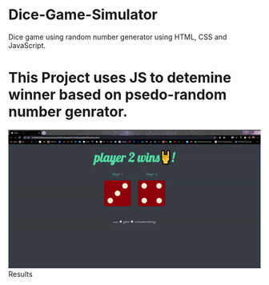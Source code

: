 # Dice-Game-Simulator
Dice game using random number generator using HTML, CSS and JavaScript.

<h1>This Project uses JS to detemine winner based on <strong>psedo-random number genrator</strong>.</h1>

<img src="images/dice.gif"> Results


